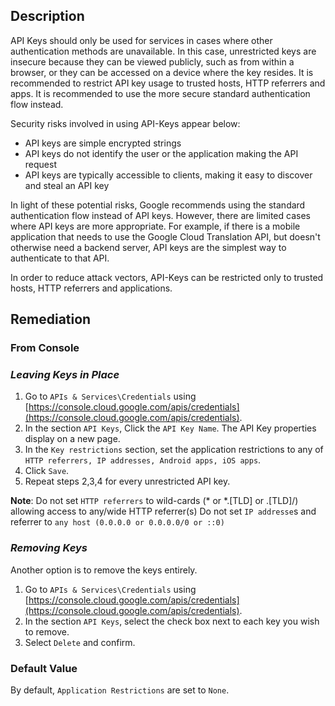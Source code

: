 ## Description

API Keys should only be used for services in cases where other authentication methods are unavailable. In this case, unrestricted keys are insecure because they can be viewed publicly, such as from within a browser, or they can be accessed on a device where the key resides. It is recommended to restrict API key usage to trusted hosts, HTTP referrers and apps. It is recommended to use the more secure standard authentication flow instead.

Security risks involved in using API-Keys appear below:

- API keys are simple encrypted strings
- API keys do not identify the user or the application making the API request
- API keys are typically accessible to clients, making it easy to discover and steal an API key

In light of these potential risks, Google recommends using the standard authentication flow instead of API keys. However, there are limited cases where API keys are more appropriate. For example, if there is a mobile application that needs to use the Google Cloud Translation API, but doesn't otherwise need a backend server, API keys are the simplest way to authenticate to that API.

In order to reduce attack vectors, API-Keys can be restricted only to trusted hosts, HTTP referrers and applications.

## Remediation

### From Console

### *Leaving Keys in Place*

1. Go to `APIs & Services\Credentials` using [https://console.cloud.google.com/apis/credentials](https://console.cloud.google.com/apis/credentials).
2. In the section `API Keys`, Click the `API Key Name`. The API Key properties display on a new page.
3. In the `Key restrictions` section, set the application restrictions to any of `HTTP referrers, IP addresses, Android apps, iOS apps`.
4. Click `Save`.
5. Repeat steps 2,3,4 for every unrestricted API key.

**Note**: Do not set `HTTP referrers` to wild-cards (* or *.[TLD] or .[TLD]/) allowing access to any/wide HTTP referrer(s) Do not set `IP addresse`s and referrer to `any host (0.0.0.0 or 0.0.0.0/0 or ::0)`

### *Removing Keys*

Another option is to remove the keys entirely.

1. Go to `APIs & Services\Credentials` using [https://console.cloud.google.com/apis/credentials](https://console.cloud.google.com/apis/credentials).
2. In the section `API Keys`, select the check box next to each key you wish to remove.
3. Select `Delete` and confirm.

### Default Value

By default, `Application Restrictions` are set to `None`.
